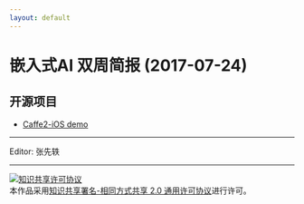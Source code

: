 ```yaml
---
layout: default
---
```


# 嵌入式AI 双周简报 (2017-07-24)

## 开源项目

- [Caffe2-iOS demo](https://github.com/KleinYuan/Caffe2-iOS)

----

Editor: 张先轶

----

<a rel="license" href="http://creativecommons.org/licenses/by-sa/2.0/"><img alt="知识共享许可协议" style="border-width:0" src="https://i.creativecommons.org/l/by-sa/2.0/88x31.png" /></a><br />本作品采用<a rel="license" href="http://creativecommons.org/licenses/by-sa/2.0/">知识共享署名-相同方式共享 2.0 通用许可协议</a>进行许可。

